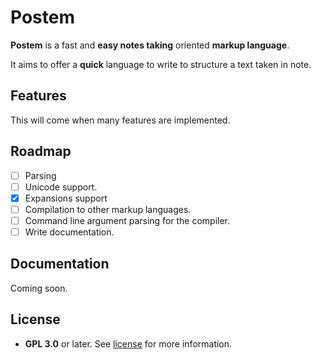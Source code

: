 # Postem

**Postem** is a fast and **easy notes taking** oriented **markup language**. 

It aims to offer a **quick** language to write to structure a text taken in note.

## Features

This will come when many features are implemented.

## Roadmap

- [ ] Parsing
- [ ] Unicode support.
- [x] Expansions support
- [ ] Compilation to other markup languages.
- [ ] Command line argument parsing for the compiler.
- [ ] Write documentation.

## Documentation

Coming soon.

## License

- **GPL 3.0** or later. See [license](LICENSE) for more information.
